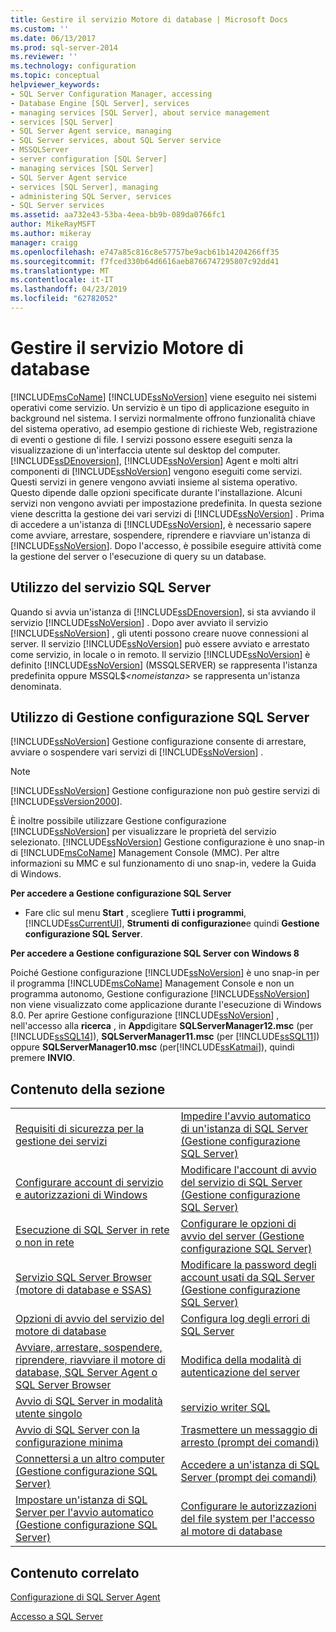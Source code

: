 ```yaml
---
title: Gestire il servizio Motore di database | Microsoft Docs
ms.custom: ''
ms.date: 06/13/2017
ms.prod: sql-server-2014
ms.reviewer: ''
ms.technology: configuration
ms.topic: conceptual
helpviewer_keywords:
- SQL Server Configuration Manager, accessing
- Database Engine [SQL Server], services
- managing services [SQL Server], about service management
- services [SQL Server]
- SQL Server Agent service, managing
- SQL Server services, about SQL Server service
- MSSQLServer
- server configuration [SQL Server]
- managing services [SQL Server]
- SQL Server Agent service
- services [SQL Server], managing
- administering SQL Server, services
- SQL Server services
ms.assetid: aa732e43-53ba-4eea-bb9b-089da0766fc1
author: MikeRayMSFT
ms.author: mikeray
manager: craigg
ms.openlocfilehash: e747a85c816c8e57757be9acb61b14204266ff35
ms.sourcegitcommit: f7fced330b64d6616aeb8766747295807c92dd41
ms.translationtype: MT
ms.contentlocale: it-IT
ms.lasthandoff: 04/23/2019
ms.locfileid: "62782052"
---
```

# <a name="manage-the-database-engine-services"></a>Gestire il servizio Motore di database
  [!INCLUDE[msCoName](../../includes/msconame-md.md)] [!INCLUDE[ssNoVersion](../../includes/ssnoversion-md.md)] viene eseguito nei sistemi operativi come servizio. Un servizio è un tipo di applicazione eseguito in background nel sistema. I servizi normalmente offrono funzionalità chiave del sistema operativo, ad esempio gestione di richieste Web, registrazione di eventi o gestione di file. I servizi possono essere eseguiti senza la visualizzazione di un'interfaccia utente sul desktop del computer. [!INCLUDE[ssDEnoversion](../../includes/ssdenoversion-md.md)], [!INCLUDE[ssNoVersion](../../includes/ssnoversion-md.md)] Agent e molti altri componenti di [!INCLUDE[ssNoVersion](../../includes/ssnoversion-md.md)] vengono eseguiti come servizi. Questi servizi in genere vengono avviati insieme al sistema operativo. Questo dipende dalle opzioni specificate durante l'installazione. Alcuni servizi non vengono avviati per impostazione predefinita. In questa sezione viene descritta la gestione dei vari servizi di [!INCLUDE[ssNoVersion](../../includes/ssnoversion-md.md)] . Prima di accedere a un'istanza di [!INCLUDE[ssNoVersion](../../includes/ssnoversion-md.md)], è necessario sapere come avviare, arrestare, sospendere, riprendere e riavviare un'istanza di [!INCLUDE[ssNoVersion](../../includes/ssnoversion-md.md)]. Dopo l'accesso, è possibile eseguire attività come la gestione del server o l'esecuzione di query su un database.  
  
## <a name="using-the-sql-server-service"></a>Utilizzo del servizio SQL Server  
 Quando si avvia un'istanza di [!INCLUDE[ssDEnoversion](../../includes/ssdenoversion-md.md)], si sta avviando il servizio [!INCLUDE[ssNoVersion](../../includes/ssnoversion-md.md)] . Dopo aver avviato il servizio [!INCLUDE[ssNoVersion](../../includes/ssnoversion-md.md)] , gli utenti possono creare nuove connessioni al server. Il servizio [!INCLUDE[ssNoVersion](../../includes/ssnoversion-md.md)] può essere avviato e arrestato come servizio, in locale o in remoto. Il servizio [!INCLUDE[ssNoVersion](../../includes/ssnoversion-md.md)] è definito [!INCLUDE[ssNoVersion](../../includes/ssnoversion-md.md)] (MSSQLSERVER) se rappresenta l'istanza predefinita oppure MSSQL$*\<nomeistanza>* se rappresenta un'istanza denominata.  
  
## <a name="using-sql-server-configuration-manager"></a>Utilizzo di Gestione configurazione SQL Server  
 [!INCLUDE[ssNoVersion](../../includes/ssnoversion-md.md)] Gestione configurazione consente di arrestare, avviare o sospendere vari servizi di [!INCLUDE[ssNoVersion](../../includes/ssnoversion-md.md)] .  
  
> [!NOTE]  
>  [!INCLUDE[ssNoVersion](../../includes/ssnoversion-md.md)] Gestione configurazione non può gestire servizi di [!INCLUDE[ssVersion2000](../../includes/ssversion2000-md.md)].  
  
 È inoltre possibile utilizzare Gestione configurazione [!INCLUDE[ssNoVersion](../../includes/ssnoversion-md.md)] per visualizzare le proprietà del servizio selezionato. [!INCLUDE[ssNoVersion](../../includes/ssnoversion-md.md)] Gestione configurazione è uno snap-in di [!INCLUDE[msCoName](../../includes/msconame-md.md)] Management Console (MMC). Per altre informazioni su MMC e sul funzionamento di uno snap-in, vedere la Guida di Windows.  
  
 **Per accedere a Gestione configurazione SQL Server**  
  
-   Fare clic sul menu **Start** , scegliere **Tutti i programmi**, [!INCLUDE[ssCurrentUI](../../includes/sscurrentui-md.md)], **Strumenti di configurazione**e quindi **Gestione configurazione SQL Server**.  
  
 **Per accedere a Gestione configurazione SQL Server con Windows 8**  
  
 Poiché Gestione configurazione [!INCLUDE[ssNoVersion](../../includes/ssnoversion-md.md)] è uno snap-in per il programma [!INCLUDE[msCoName](../../includes/msconame-md.md)] Management Console e non un programma autonomo, Gestione configurazione [!INCLUDE[ssNoVersion](../../includes/ssnoversion-md.md)] non viene visualizzato come applicazione durante l'esecuzione di Windows 8.0. Per aprire Gestione configurazione [!INCLUDE[ssNoVersion](../../includes/ssnoversion-md.md)] , nell'accesso alla **ricerca** , in **App**digitare **SQLServerManager12.msc** (per [!INCLUDE[ssSQL14](../../includes/sssql14-md.md)]), **SQLServerManager11.msc** (per [!INCLUDE[ssSQL11](../../includes/sssql11-md.md)]) oppure **SQLServerManager10.msc** (per[!INCLUDE[ssKatmai](../../includes/sskatmai-md.md)]), quindi premere **INVIO**.  
  
## <a name="in-this-section"></a>Contenuto della sezione  
  
|||  
|-|-|  
|[Requisiti di sicurezza per la gestione dei servizi](security-requirements-for-managing-services.md)|[Impedire l'avvio automatico di un'istanza di SQL Server &#40;Gestione configurazione SQL Server&#41;](scm-services-prevent-automatic-startup-of-an-instance.md)|  
|[Configurare account di servizio e autorizzazioni di Windows](configure-windows-service-accounts-and-permissions.md)|[Modificare l'account di avvio del servizio di SQL Server &#40;Gestione configurazione SQL Server&#41;](scm-services-change-the-service-startup-account.md)|  
|[Esecuzione di SQL Server in rete o non in rete](run-sql-server-with-or-without-a-network.md)|[Configurare le opzioni di avvio del server &#40;Gestione configurazione SQL Server&#41;](scm-services-configure-server-startup-options.md)|  
|[Servizio SQL Server Browser &#40;motore di database e SSAS&#41;](sql-server-browser-service-database-engine-and-ssas.md)|[Modificare la password degli account usati da SQL Server &#40;Gestione configurazione SQL Server&#41;](scm-services-change-the-password-of-the-accounts-used.md)|  
|[Opzioni di avvio del servizio del motore di database](database-engine-service-startup-options.md)|[Configura log degli errori di SQL Server](scm-services-configure-sql-server-error-logs.md)|  
|[Avviare, arrestare, sospendere, riprendere, riavviare il motore di database, SQL Server Agent o SQL Server Browser](start-stop-pause-resume-restart-sql-server-services.md)|[Modifica della modalità di autenticazione del server](change-server-authentication-mode.md)|  
|[Avvio di SQL Server in modalità utente singolo](start-sql-server-in-single-user-mode.md)|[servizio writer SQL](sql-writer-service.md)|  
|[Avvio di SQL Server con la configurazione minima](start-sql-server-with-minimal-configuration.md)|[Trasmettere un messaggio di arresto &#40;prompt dei comandi&#41;](broadcast-a-shutdown-message-command-prompt.md)|  
|[Connettersi a un altro computer &#40;Gestione configurazione SQL Server&#41;](scm-services-connect-to-another-computer.md)|[Accedere a un'istanza di SQL Server &#40;prompt dei comandi&#41;](log-in-to-an-instance-of-sql-server-command-prompt.md)|  
|[Impostare un'istanza di SQL Server per l'avvio automatico &#40;Gestione configurazione SQL Server&#41;](scm-services-set-an-instance-to-start-automatically.md)|[Configurare le autorizzazioni del file system per l'accesso al motore di database](configure-file-system-permissions-for-database-engine-access.md)|  
  
## <a name="related-content"></a>Contenuto correlato  
 [Configurazione di SQL Server Agent](../../ssms/agent/sql-server-agent.md)  
  
 [Accesso a SQL Server](logging-in-to-sql-server.md)  
  
  
